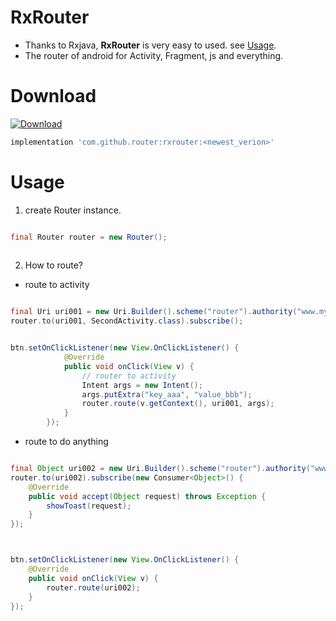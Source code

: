 # RxRouter
- Thanks to Rxjava, **RxRouter** is very easy to used. see [Usage](#usage).
- The router of android for Activity, Fragment, js and everything.

# Download

[ ![Download](https://api.bintray.com/packages/ggg1234567/maven/rxrouter/images/download.svg) ](https://bintray.com/ggg1234567/maven/rxrouter/_latestVersion)

```gradle
implementation 'com.github.router:rxrouter:<newest_verion>'
```
# Usage

1. create Router instance.

```java

final Router router = new Router();
        
```

2. How to route?

- route to activity

```java

final Uri uri001 = new Uri.Builder().scheme("router").authority("www.mycompany.com").appendPath("second_activity").build();
router.to(uri001, SecondActivity.class).subscribe();


btn.setOnClickListener(new View.OnClickListener() {
            @Override
            public void onClick(View v) {
                // router to activity
                Intent args = new Intent();
                args.putExtra("key_aaa", "value_bbb");
                router.route(v.getContext(), uri001, args);
            }
        });

```

- route to do anything


```java

final Object uri002 = new Uri.Builder().scheme("router").authority("www.mycompany.com").appendPath("call_some_method").build();
router.to(uri002).subscribe(new Consumer<Object>() {
    @Override
    public void accept(Object request) throws Exception {
        showToast(request);
    }
});



btn.setOnClickListener(new View.OnClickListener() {
    @Override
    public void onClick(View v) {
        router.route(uri002);
    }
});

```
